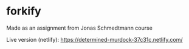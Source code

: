 # forkify
Made as an assignment from Jonas Schmedtmann course

Live version (netlify): https://determined-murdock-37c31c.netlify.com/
